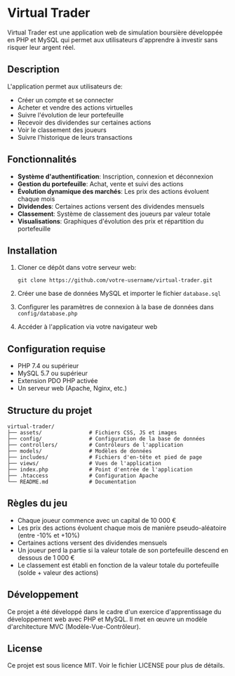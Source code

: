 # Virtual Trader

Virtual Trader est une application web de simulation boursière développée en PHP et MySQL qui permet aux utilisateurs d'apprendre à investir sans risquer leur argent réel.

## Description

L'application permet aux utilisateurs de:
- Créer un compte et se connecter
- Acheter et vendre des actions virtuelles
- Suivre l'évolution de leur portefeuille
- Recevoir des dividendes sur certaines actions
- Voir le classement des joueurs
- Suivre l'historique de leurs transactions

## Fonctionnalités

- **Système d'authentification**: Inscription, connexion et déconnexion
- **Gestion du portefeuille**: Achat, vente et suivi des actions
- **Évolution dynamique des marchés**: Les prix des actions évoluent chaque mois
- **Dividendes**: Certaines actions versent des dividendes mensuels
- **Classement**: Système de classement des joueurs par valeur totale
- **Visualisations**: Graphiques d'évolution des prix et répartition du portefeuille

## Installation

1. Cloner ce dépôt dans votre serveur web:
   ```
   git clone https://github.com/votre-username/virtual-trader.git
   ```

2. Créer une base de données MySQL et importer le fichier `database.sql`

3. Configurer les paramètres de connexion à la base de données dans `config/database.php`

4. Accéder à l'application via votre navigateur web

## Configuration requise

- PHP 7.4 ou supérieur
- MySQL 5.7 ou supérieur
- Extension PDO PHP activée
- Un serveur web (Apache, Nginx, etc.)

## Structure du projet

```
virtual-trader/
├── assets/               # Fichiers CSS, JS et images
├── config/               # Configuration de la base de données
├── controllers/          # Contrôleurs de l'application
├── models/               # Modèles de données
├── includes/             # Fichiers d'en-tête et pied de page
├── views/                # Vues de l'application
├── index.php             # Point d'entrée de l'application
├── .htaccess             # Configuration Apache
└── README.md             # Documentation
```

## Règles du jeu

- Chaque joueur commence avec un capital de 10 000 €
- Les prix des actions évoluent chaque mois de manière pseudo-aléatoire (entre -10% et +10%)
- Certaines actions versent des dividendes mensuels
- Un joueur perd la partie si la valeur totale de son portefeuille descend en dessous de 1 000 €
- Le classement est établi en fonction de la valeur totale du portefeuille (solde + valeur des actions)

## Développement

Ce projet a été développé dans le cadre d'un exercice d'apprentissage du développement web avec PHP et MySQL. Il met en œuvre un modèle d'architecture MVC (Modèle-Vue-Contrôleur).

## License

Ce projet est sous licence MIT. Voir le fichier LICENSE pour plus de détails.

